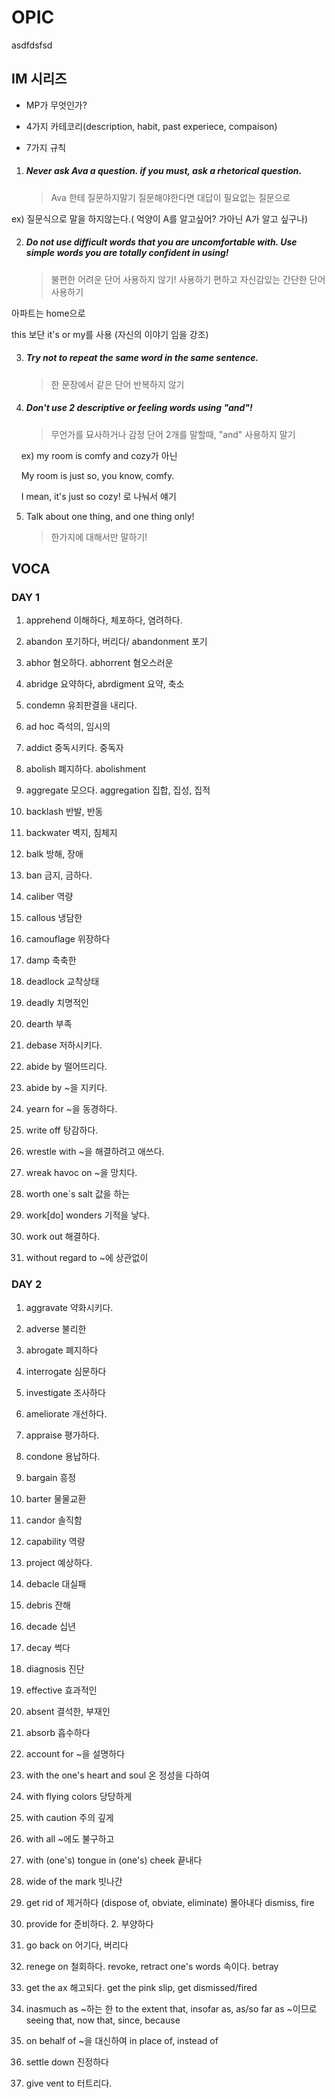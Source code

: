 # OPIC

asdfdsfsd

## IM 시리즈

- MP가 무엇인가?

- 4가지 카테코리(description, habit, past experiece, compaison)

- 7가지 규칙
1. ##### Never ask Ava a question. if you must, ask a rhetorical question.
   
   > Ava 한테 질문하지말기 질문해야한다면 대답이 필요없는 질문으로

ex) 질문식으로 말을 하지않는다.( 억양이 A를 알고싶어? 가아닌 A가 알고 싶구나)

2. ##### Do not use difficult words that you are uncomfortable with. Use simple words you are totally confident in using!
   
   > 불편한 어려운 단어 사용하지 않기! 사용하기 편하고 자신감있는 간단한 단어 사용하기

아파트는 home으로

this 보단 it's or my를 사용 (자신의 이야기 임을 강조)

3. ##### Try not to repeat the same word in the same sentence.
   
   > 한 문장에서 같은 단어 반복하지 않기

4. ##### Don't use 2 descriptive or feeling words using "and"!
   
   > 무언가를 묘사하거나 감정 단어 2개를 말할때, "and" 사용하지 말기

    ex) my room is comfy and cozy가 아닌 

    My room is just so, you know, comfy.

    I mean, it's just so cozy! 로 나눠서 얘기

5. Talk about one thing, and one thing only!
   
   > 한가지에 대해서만 말하기!

## VOCA

### DAY 1

1. apprehend 이해하다, 체포하다, 염려하다.

2. abandon 포기하다, 버리다/ abandonment 포기

3. abhor 혐오하다. abhorrent 혐오스러운

4. abridge 요약하다, abrdigment 요약, 축소

5. condemn 유죄판결을 내리다.

6. ad hoc 즉석의, 임시의

7. addict 중독시키다. 중독자

8. abolish 폐지하다.  abolishment

9. aggregate 모으다. aggregation 집합, 집성, 집적

10. backlash 반발, 반동

11. backwater 벽지, 침체지

12. balk 방해, 장애

13. ban 금지, 금하다.

14. caliber 역량

15. callous 냉담한

16. camouflage 위장하다

17. damp 축축한

18. deadlock 교착상태

19. deadly 치명적인

20. dearth 부족

21. debase 저하시키다.

22. abide by 떨어뜨리다.

23. abide by ~을 지키다.

24. yearn for ~을 동경하다.

25. write off 탕감하다.

26. wrestle with ~을 해결하려고 애쓰다.

27. wreak havoc on ~을 망치다.

28. worth one`s salt 값을 하는

29. work[do] wonders 기적을 낳다.

30. work out  해결하다.

31. without regard to ~에 상관없이

### DAY 2

1. aggravate 약화시키다.

2. adverse 불리한

3. abrogate 폐지하다

4. interrogate 심문하다

5. investigate 조사하다

6. ameliorate 개선하다.

7. appraise 평가하다.

8. condone 용납하다.

9. bargain 흥정

10. barter 물물교환

11. candor 솔직함

12. capability 역량

13. project 예상하다.

14. debacle 대실패

15. debris 잔해

16. decade 십년

17. decay 썩다

18. diagnosis 진단

19. effective 효과적인

20. absent 결석한, 부재인

21. absorb 흡수하다

22. account for ~을 설명하다

23. with the one's heart and soul 온 정성을 다하여

24. with flying colors 당당하게

25. with caution 주의 깊게

26. with all ~에도 불구하고

27. with (one's) tongue in (one's) cheek 끝내다

28. wide of the mark 빗나간

29. get rid of 제거하다 (dispose of, obviate, eliminate) 몰아내다 dismiss, fire

30. provide for 준비하다. 2. 부양하다

31. go back on 어기다, 버리다 

32. renege on 철회하다. revoke, retract one's words 속이다. betray

33. get the ax 해고되다. get the pink slip, get dismissed/fired

34. inasmuch as ~하는 한 to the extent that, insofar as, as/so far as ~이므로 seeing that, now that, since, because

35. on behalf of ~을 대신하여 in place of, instead of

36. settle down 진정하다

37. give vent to 터트리다.
